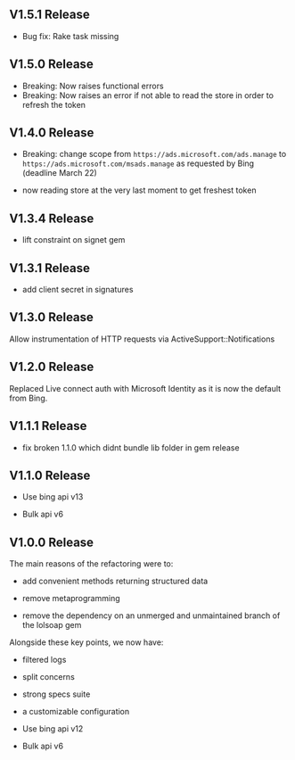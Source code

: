 ## V1.5.1 Release
- Bug fix: Rake task missing

## V1.5.0 Release
- Breaking: Now raises functional errors
- Breaking: Now raises an error if not able to read the store in order to refresh the token

## V1.4.0 Release

- Breaking: change scope from `https://ads.microsoft.com/ads.manage` to `https://ads.microsoft.com/msads.manage` as requested by Bing (deadline March 22)

- now reading store at the very last moment to get freshest token

## V1.3.4 Release

- lift constraint on signet gem

## V1.3.1 Release

- add client secret in signatures

## V1.3.0 Release
Allow instrumentation of HTTP requests via ActiveSupport::Notifications

## V1.2.0 Release
Replaced Live connect auth with Microsoft Identity as it is now the default from Bing.

## V1.1.1 Release

- fix broken 1.1.0 which didnt bundle lib folder in gem release

## V1.1.0 Release

- Use bing api v13

- Bulk api v6


## V1.0.0 Release
The main reasons of the refactoring were to:

- add convenient methods returning structured data

- remove metaprogramming

- remove the dependency on an unmerged and unmaintained branch of the lolsoap gem


Alongside these key points, we now have:

- filtered logs

- split concerns

- strong specs suite

- a customizable configuration

- Use bing api v12

- Bulk api v6
